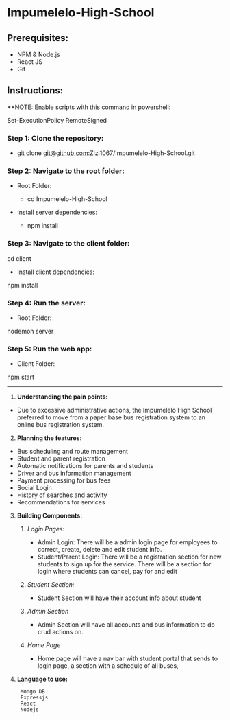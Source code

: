 # Impumelelo-High-School

## Prerequisites:

- NPM & Node.js
- React JS
- Git

## Instructions:

**NOTE:
Enable scripts with this command in powershell:

Set-ExecutionPolicy RemoteSigned

### Step 1: Clone the repository:
   
- git clone git@github.com:Zizi1067/Impumelelo-High-School.git

### Step 2: Navigate to the root folder:

- Root Folder:

  - cd Impumelelo-High-School

- Install server dependencies:

  - npm install

### Step 3: Navigate to the client folder:

cd client

- Install client dependencies:

npm install

### Step 4: Run the server:

- Root Folder:

nodemon server

### Step 5: Run the web app:

- Client Folder:

npm start

---

1. **Understanding the pain points:**

- Due to excessive administrative actions, the Impumelelo High School preferred to move from a paper base bus registration system to an online bus registration system.

2. **Planning the features:**

- Bus scheduling and route management
- Student and parent registration
- Automatic notifications for parents and students
- Driver and bus information management
- Payment processing for bus fees
- Social Login
- History of searches and activity
- Recommendations for services 

3. **Building Components:**

	1. _Login Pages:_

		- Admin Login: There will be a admin login page for employees to correct, create, delete and edit student info.
		- Student/Parent Login: There will be a registration section for new students to sign up for the service. There will be a section for login where students can cancel, pay for and edit

	2. _Student Section:_

		- Student Section will have their account info about student 

	3. _Admin Section_
	
		- Admin Section will have all accounts and bus information to do crud actions on.
	
	4. _Home Page_
		-  Home page will have a nav bar with student portal that sends to login page, a section with a schedule of all buses,

4. **Language to use:**
	
		Mongo DB
		Expressjs
		React
		Nodejs
